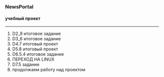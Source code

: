 ### NewsPortal
#### учебный проект
***
1. D2_9 итоговое задание
2. D3_6 итоговое задание
3. D4.7 итоговый проект
4. D5.8 итоговый проект
5. D6.5.4 итоговое задание
6. ПЕРЕХОД НА LINUX
6. D7.5 задание
6. продолжаем работу над проектом

